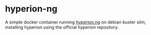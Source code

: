 # hyperion-ng

A simple docker container running [hyperion.ng](https://github.com/hyperion-project/hyperion.ng) on debian buster slim, installing hyperion using the official hyperion repository.
